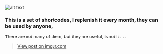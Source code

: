 ![alt text](http://www.readersdigest.ca/wp-content/uploads/2011/01/4-ways-cheer-up-depressed-cat.jpg)
<h3>This is a set of shortcodes, I replenish it every month, they can be used by anyone,</h1>
<p>There are not many of them, but they are useful, is not it . . .</p>
<blockquote class="imgur-embed-pub" lang="en" data-id="PL0AtTn"><a href="//imgur.com/PL0AtTn">View post on imgur.com</a></blockquote><script async src="//s.imgur.com/min/embed.js" charset="utf-8"></script>
